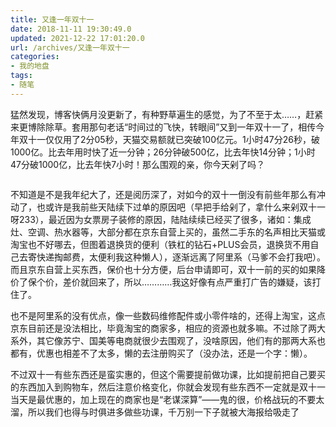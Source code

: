 ```yaml
---
title: 又逢一年双十一
date: 2018-11-11 19:30:49.0
updated: 2021-12-22 17:01:20.0
url: /archives/又逢一年双十一
categories: 
- 我的地盘
tags: 
- 随笔
---
```


<!-- wp:paragraph -->
<p>猛然发现，博客快俩月没更新了，有种野草遍生的感觉，为了不至于太……，赶紧来更博除除草。套用那句老话“时间过的飞快，转眼间”又到一年双十一了，相传今年双十一仅仅用了2分05秒，天猫交易额就已突破100亿元。1小时47分26秒，破1000亿。比去年用时快了近一分钟；26分钟破500亿，比去年快14分钟；1小时47分破1000亿，比去年快7小时！那么围观的亲，你今天剁了吗？</p>
<!-- /wp:paragraph -->

<!-- wp:image -->
<figure class="wp-block-image"><img src="https://cdn.uu126.cn/201811/20181111.jpg" alt=""/></figure>
<!-- /wp:image -->

<!-- wp:paragraph -->
<p>不知道是不是我年纪大了，还是阅历深了，对如今的双十一倒没有前些年那么有冲动了，也或许是我前些天陆续下过单的原因吧（早把手给剁了，拿什么来剁双十一呀233），最近因为女票房子装修的原因，陆陆续续已经买了很多，诸如：集成灶、空调、热水器等，大部分都在京东自营上买的，虽然二手东的名声相比天猫或淘宝也不好哪去，但图着退换货的便利（铁杠的钻石+PLUS会员，退换货不用自己去寄快递掏邮费，太便利我这种懒人），逐渐远离了阿里系（马爹不会打我吧）。而且京东自营上买东西，保价也十分方便，后台申请即可，双十一前的买的如果降价了保个价，差价就回来了，所以…………我这好像有点严重打广告的嫌疑，该打住了。</p>
<!-- /wp:paragraph -->

<!-- wp:paragraph -->
<p>也不是阿里系的没有优点，像一些数码维修配件或小零件啥的，还得上淘宝，这点京东目前还是没法相比，毕竟淘宝的商家多，相应的资源也就多嘛。不过除了两大系外，其它像苏宁、国美等电商就很少去围观了，没啥原因，他们有的那两大系也都有，优惠也相差不了太多，懒的去注册购买了（没办法，还是一个字：懒）。</p>
<!-- /wp:paragraph -->

<!-- wp:paragraph -->
<p>不过双十一有些东西还是蛮实惠的，但这个需要提前做功课，比如提前把自己要买的东西加入到购物车，然后注意价格变化，你就会发现有些东西不一定就是双十一当天是最优惠的，加上现在的商家也是“老谋深算”——鬼的很，价格战玩的不要太溜，所以我们也得与时俱进多做些功课，千万别一下子就被大海报给吸走了</p>
<!-- /wp:paragraph -->